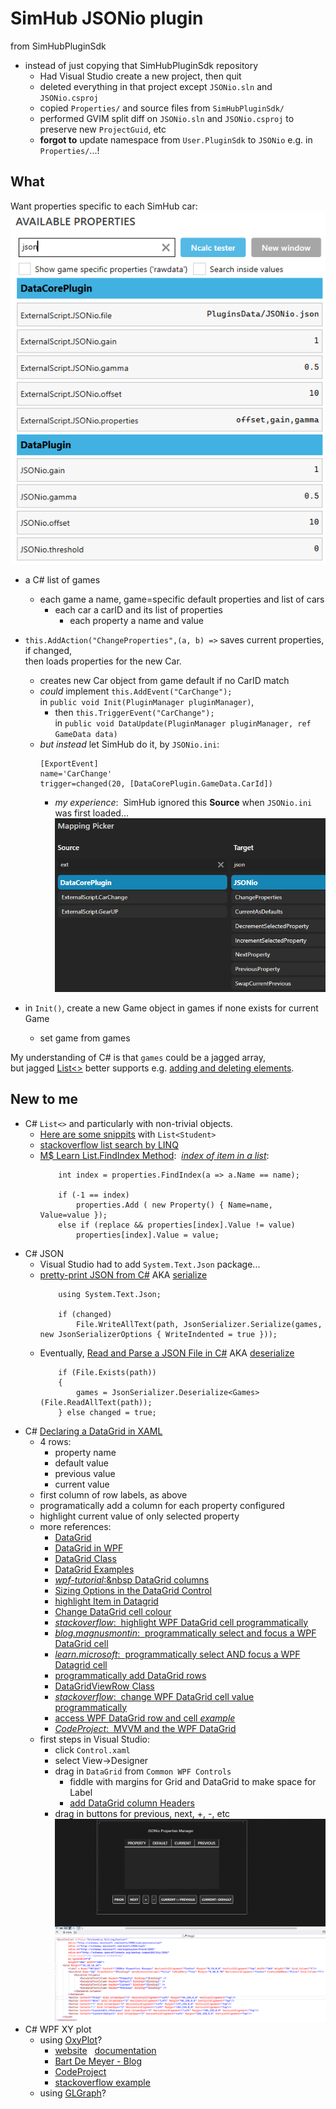 # SimHub JSONio plugin  
 from SimHubPluginSdk
- instead of just copying that SimHubPluginSdk repository
    - Had Visual Studio create a new project, then quit
    - deleted everything in that project except `JSONio.sln` and `JSONio.csproj`
    - copied `Properties/` and source files from `SimHubPluginSdk/`
    - performed GVIM split diff on `JSONio.sln` and `JSONio.csproj`
		to preserve new `ProjectGuid`, etc
	- **forgot to** update namespace from `User.PluginSdk` to `JSONio` e.g. in `Properties/`...!
## What
Want properties specific to each SimHub car:  
![](Documentation/properties.png)
- a C# list of games
	- each game a name, game=specific default properties and list of cars
		- each car a carID and its list of properties
			- each property a name and value
- `this.AddAction("ChangeProperties",(a, b) =>` saves current properties, if changed,  
	then loads properties for the new Car.
	- creates new Car object from game default if no CarID match
	- *could* implement `this.AddEvent("CarChange");`  
		in `public void Init(PluginManager pluginManager)`,  
		- then `this.TriggerEvent("CarChange");`  
			in `public void DataUpdate(PluginManager pluginManager, ref GameData data)`
	- *but instead* let SimHub do it, by `JSONio.ini`:
		```
		[ExportEvent]
		name='CarChange'
		trigger=changed(20, [DataCorePlugin.GameData.CarId]) 
		```
		- *my experience*:&nbsp; SimHub ignored this **Source** when `JSONio.ini` was first loaded...  
![](Documentation/mapping.png)  

- in `Init()`, create a new Game object in games if none exists for current Game
	- set game from games

My understanding of C# is that `games` could be a jagged array,  
but jagged [List<>](https://learn.microsoft.com/en-us/dotnet/api/system.collections.generic.list-1) better supports
e.g. [adding and deleting elements](https://csharp-station.com/c-arrays-vs-lists/).

## New to me
- C# `List<>` and particularly with non-trivial objects.
	- [Here are some snippits](https://www.tutorialsteacher.com/csharp/csharp-list) with `List<Student>`
	- [stackoverflow list search by LINQ](https://stackoverflow.com/questions/1175645/find-an-item-in-a-list-by-linq)
	- [M$ Learn List<T>.FindIndex Method](https://learn.microsoft.com/en-us/dotnet/api/system.collections.generic.list-1.findindex):&nbsp;
		[*index of item in a list*](https://stackoverflow.com/questions/17995706/how-can-i-get-the-index-of-an-item-in-a-list-in-a-single-step):  
		```
			int index = properties.FindIndex(a => a.Name == name);

            if (-1 == index)
                properties.Add ( new Property() { Name=name, Value=value });
            else if (replace && properties[index].Value != value)
                properties[index].Value = value;
		```
- C# JSON
	- Visual Studio had to add `System.Text.Json` package...  
	- [pretty-print JSON from C#](https://learn.microsoft.com/en-us/dotnet/api/system.text.json.jsonserializeroptions.writeindented)  AKA
		[serialize](https://learn.microsoft.com/en-us/dotnet/standard/serialization/system-text-json/how-to)  
		```
			using System.Text.Json;

			if (changed)
                File.WriteAllText(path, JsonSerializer.Serialize(games, new JsonSerializerOptions { WriteIndented = true }));
		```
	- Eventually, [Read and Parse a JSON File in C#](https://code-maze.com/csharp-read-and-process-json-file/) AKA
	 [deserialize](https://learn.microsoft.com/en-us/dotnet/standard/serialization/system-text-json/deserialization)  
		```
			if (File.Exists(path))  
            {  
                games = JsonSerializer.Deserialize<Games>(File.ReadAllText(path));  
            } else changed = true;  
		```
- C# [Declaring a DataGrid in XAML](https://blog.udemy.com/wpf-datagrid/)
	- 4 rows:
		- property name
		- default value
		- previous value
		- current value
	- first column of row labels, as above
    - programatically add a column for each property configured
	- highlight current value of only selected property
	- more references:
		- [DataGrid](https://learn.microsoft.com/en-us/dotnet/desktop/wpf/controls/datagrid?view=netframeworkdesktop-4.8)
		- [DataGrid in WPF](https://www.c-sharpcorner.com/uploadfile/mahesh/datagrid-in-wpf/)
		- [DataGrid Class](https://learn.microsoft.com/en-us/dotnet/api/system.windows.controls.datagrid?view=windowsdesktop-8.0)
		- [DataGrid Examples](https://www.dotnetperls.com/datagrid-wpf)
		- [*wpf-tutorial*:&nbsp DataGrid columns](https://wpf-tutorial.com/datagrid-control/custom-columns/)
		- [Sizing Options in the DataGrid Control](https://learn.microsoft.com/en-us/dotnet/desktop/wpf/controls/sizing-options-in-the-datagrid-control?view=netframeworkdesktop-4.8)
		- [highlight Item in Datagrid](https://stackoverflow.com/questions/15467553/proper-datagrid-search-from-textbox-in-wpf-using-mvvm)
		- [Change DataGrid cell colour](https://stackoverflow.com/questions/5549617/change-datagrid-cell-colour-based-on-values)
		- [*stackoverflow*:&nbsp; highlight WPF DataGrid cell programmatically](https://stackoverflow.com/questions/3836191/how-to-select-a-row-or-a-cell-in-wpf-datagrid-programmatically)
		- [*blog.magnusmontin*:&nbsp; programmatically select and focus a WPF DataGrid cell](https://blog.magnusmontin.net/2013/11/08/how-to-programmatically-select-and-focus-a-row-or-cell-in-a-datagrid-in-wpf/)
		- [*learn.microsoft*:&nbsp; programmatically select AND focus a WPF Datagrid cell](https://learn.microsoft.com/en-us/archive/msdn-technet-forums/89df8b8f-29b8-4915-b2b6-e153e05f9ca9)
		- [programmatically add DataGrid rows](https://stackoverflow.com/questions/10063770/how-to-add-a-new-row-to-datagridview-programmatically)
		- [DataGridViewRow Class](https://learn.microsoft.com/en-us/dotnet/api/system.windows.forms.datagridviewrow?view=windowsdesktop-8.0)
		- [*stackoverflow*:&nbsp; change WPF DataGrid cell value programmatically](https://stackoverflow.com/questions/12164079/change-datagrid-cell-value-programmatically-in-wpf)
		- [access WPF DataGrid row and cell *example*](https://techiethings.blogspot.com/2010/05/get-wpf-datagrid-row-and-cell.html)
		- [*CodeProject*:&nbsp; MVVM and the WPF DataGrid](https://www.codeproject.com/articles/42548/mvvm-and-the-wpf-datagrid)
	- first steps in Visual Studio:
		- click `Control.xaml`
		- select View->Designer
		- drag in `DataGrid` from `Common WPF Controls`
			- fiddle with margins for Grid and DataGrid to make space for Label
			- [add DataGrid column Headers](https://learn.microsoft.com/en-us/dotnet/desktop/wpf/controls/how-to-add-row-details-to-a-datagrid-control?view=netframeworkdesktop-4.8)
		- drag in buttons for previous, next, +, -, etc  
			![](Documentation/DataGrid.png)  
- C# WPF XY plot
	- using [OxyPlot](https://github.com/oxyplot/oxyplot)?
		- [website](https://oxyplot.github.io/) &nbsp; [documentation](https://oxyplot.readthedocs.io/en/latest/)
		- [Bart De Meyer - Blog](https://blog.bartdemeyer.be/2013/03/creating-graphs-in-wpf-using-oxyplot/)
		- [CodeProject](https://www.codeproject.com/Articles/1164395/Wpf-application-with-real-time-data-in-OxyPlot-cha)
		- [stackoverflow example](https://stackoverflow.com/questions/44697701/create-an-oxyplot-in-wpf)
	- using [GLGraph](https://github.com/varon/GLGraph)?
